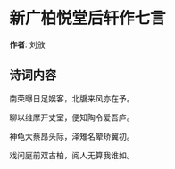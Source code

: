 # 新广柏悦堂后轩作七言

**作者**: 刘攽

## 诗词内容

南荣曝日足娱客，北牖来风亦在予。

聊以维摩开丈室，便知陶令爱吾庐。

神龟大蔡昂头际，泽雉名翚矫翼初。

戏问庭前双古柏，阅人无算我谁如。

